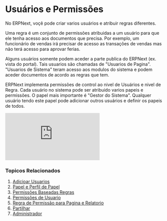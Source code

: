 <!-- add-breadcrumbs -->
# Usuários e Permissões

No ERPNext, voçê pode criar varios usuários e atribuir regras diferentes.

Uma regra é um conjunto de permissões atribuidas a um usuário para que ele tenha acesso aos documentos que precisa. Por exemplo, um funcionário de vendas irá precisar de acesso as transações de vendas mas não terá acesso para aprovar ferias. 

Alguns usuários somente podem aceder a parte publica do ERPNext (ex. vista do portal). Tais usuarios são chamadas de "Usuarios de Pagina". "Usuarios de Sistema" teram acesso aos modulos do sistema e podem aceder documentos de acordo as regras que tem.

ERPNext implementa permissões de control ao nivel de Usuários e nivel de Regra. Cada usuário no sistema pode ser atribuido varios papeis e permissões. O papel mais importante  é "Gestor do Sistema". Qualquer usuário tendo este papel pode adicionar outros usuários e definir os papeis de todos.

<div>
    <div class='embed-container'>
        <iframe src='https://www.youtube.com/embed//8Slw1hsTmUI' frameborder='0' allowfullscreen>
        </iframe>
    </div>
</div>

### Topicos Relacionados

1. [Adicioar Usuarios](/docs/user/manual/pt/configuração/usuarios-e-permissões/adding-users)
1. [Papel e Perfil de Papel](/docs/user/manual/pt/configuração/usuarios-e-permissões/role-and-role-profile)
1. [Permissões Baseadas Regras](/docs/user/manual/pt/configuração/usuarios-e-permissões/role-based-permissions)
1. [Permissões de Usuario](/docs/user/manual/pt/configuração/usuarios-e-permissões/user-permissions)
1. [Regra de Permissão para Pagina e Relatorio](/docs/user/manual/pt/configuração/usuarios-e-permissões/role-permission-for-page-and-report)
1. [Partilhar](/docs/user/manual/pt/configuração/usuarios-e-permissões/sharing)
1. [Administrador](/docs/user/manual/pt/configuração/usuarios-e-permissões/administrator)
